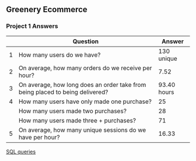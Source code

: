 ## Greenery Ecommerce 

### Project 1 Answers

|     | Question                                                                      | Answer      |
| --- | ----------------------------------------------------------------------------- | ----------- |
| 1   | How many users do we have?                                                    | 130 unique  |
| 2   | On average, how many orders do we receive per hour?                           | 7.52        |
| 3   | On average, how long does an order take from being placed to being delivered? | 93.40 hours |
| 4   | How many users have only made one purchase?                                   | 25          |
|     | How many users made two purchases?                                            | 28          |
|     | How many users made three + purchases?                                        | 71          |
| 5   | On average, how many unique sessions do we have per hour?                     | 16.33            |

[SQL queries]()

